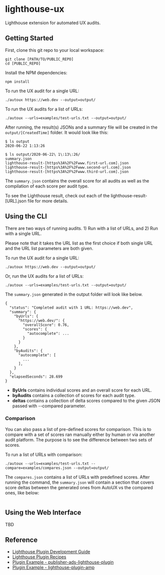# lighthouse-ux

Lighthouse extension for automated UX audits.

## Getting Started

First, clone this git repo to your local workspace:
```
git clone [PATH/TO/PUBLIC_REPO]
cd [PUBLIC_REPO]
```

Install the NPM dependencies:
```
npm install
```

To run the UX audit for a single URL:

```
./autoux https://web.dev --output=output/
```

To run the UX audits for a list of URLs:

```
./autoux --urls=examples/test-urls.txt --output=output/
```

After running, the result(s) JSONs and a summary file will be created in the `output/[CreatedTime]` folder. It would look like this:

```
$ ls output
2020-06-22 1:13:26

$ ls output/2020-06-22\ 1\:13\:26/
summary.json
lighthouse-result-[https%3A%2F%2Fwww.first-url.com].json
lighthouse-result-[https%3A%2F%2Fwww.second-url.com].json
lighthouse-result-[https%3A%2F%2Fwww.third-url.com].json
```

The `summary.json` contains the overall score for all audits as well as the compilation of each score per audit type.

To see the Lighthouse result, check out each of the lighthouse-result-[URL].json file for more details.

## Using the CLI

There are two ways of running audits. 1) Run with a list of URLs, and 2) Run with a single URL.

Please note that it takes the URL list as the first choice if both single URL
and the URL list parameters are both given.

To run the UX audit for a single URL:

```
./autoux https://web.dev --output=output/
```

Or, run the UX audits for a list of URLs:

```
./autoux --urls=examples/test-urls.txt --output=output/
```

The `summary.json` generated in the output folder will look like below.

```
{
  "status": "Completed audit with 1 URL: https://web.dev",
  "summary": {
    "byUrls": {
      "https://web.dev/": {
        "overallScore": 0.76,
        "scores": {
          "autocomplete": ...
        }
      }
    },
    "byAudits": {
      "autocomplete": [
        ...
      ],
    }
  },
  "elapsedSeconds": 28.699
}
```

- **ByUrls** contains individual scores and an overall score for each URL.
- **byAudits** contains a collection of scores for each audit type.
- **deltas** contains a collection of delta scores compared to the given JSON passed with --compared parameter.

### Comparison

You can also pass a list of pre-defined scores for comparison. This is to
compare with a set of scores ran manually either by human or via another audit
platform. The purpose is to see the difference between two sets of scores.

To run a list of URLs with comparison:

```
./autoux --urls=examples/test-urls.txt --compare=examples/compares.json --output=output/
```

The `compares.json` contains a list of URLs with predefined scores. After
running the command, the `summary.json` will contain a section that covers
score deltas between the generated ones from AutoUX vs the compared ones, like
below:

```

```

## Using the Web Interface

TBD

## Reference

- [Lighthouse Plugin Development Guide](https://github.com/GoogleChrome/lighthouse/blob/master/docs/plugins.md)
- [Lighthouse Plugin Recipes](https://github.com/GoogleChrome/lighthouse/blob/master/docs/recipes/lighthouse-plugin-example/readme.md)
- [Plugin Example - publisher-ads-lighthouse-plugin](https://github.com/googleads/publisher-ads-lighthouse-plugin)
- [Plugin Example - lighthouse-plugin-amp](https://www.npmjs.com/package/lighthouse-plugin-amp)
